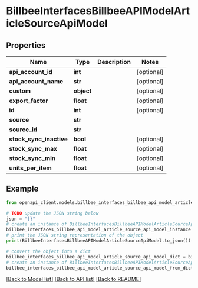 # BillbeeInterfacesBillbeeAPIModelArticleSourceApiModel


## Properties

Name | Type | Description | Notes
------------ | ------------- | ------------- | -------------
**api_account_id** | **int** |  | [optional] 
**api_account_name** | **str** |  | [optional] 
**custom** | **object** |  | [optional] 
**export_factor** | **float** |  | [optional] 
**id** | **int** |  | [optional] 
**source** | **str** |  | 
**source_id** | **str** |  | 
**stock_sync_inactive** | **bool** |  | [optional] 
**stock_sync_max** | **float** |  | [optional] 
**stock_sync_min** | **float** |  | [optional] 
**units_per_item** | **float** |  | [optional] 

## Example

```python
from openapi_client.models.billbee_interfaces_billbee_api_model_article_source_api_model import BillbeeInterfacesBillbeeAPIModelArticleSourceApiModel

# TODO update the JSON string below
json = "{}"
# create an instance of BillbeeInterfacesBillbeeAPIModelArticleSourceApiModel from a JSON string
billbee_interfaces_billbee_api_model_article_source_api_model_instance = BillbeeInterfacesBillbeeAPIModelArticleSourceApiModel.from_json(json)
# print the JSON string representation of the object
print(BillbeeInterfacesBillbeeAPIModelArticleSourceApiModel.to_json())

# convert the object into a dict
billbee_interfaces_billbee_api_model_article_source_api_model_dict = billbee_interfaces_billbee_api_model_article_source_api_model_instance.to_dict()
# create an instance of BillbeeInterfacesBillbeeAPIModelArticleSourceApiModel from a dict
billbee_interfaces_billbee_api_model_article_source_api_model_from_dict = BillbeeInterfacesBillbeeAPIModelArticleSourceApiModel.from_dict(billbee_interfaces_billbee_api_model_article_source_api_model_dict)
```
[[Back to Model list]](../README.md#documentation-for-models) [[Back to API list]](../README.md#documentation-for-api-endpoints) [[Back to README]](../README.md)


